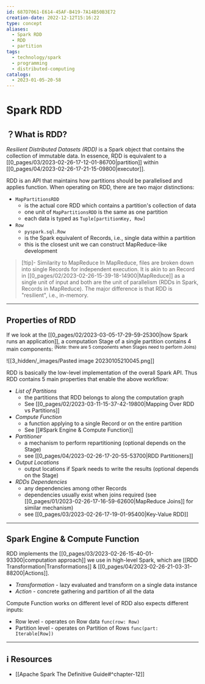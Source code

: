 ```yaml
---
id: 687D7061-E614-45AF-B419-7A14B50B3E72
creation-date: 2022-12-12T15:16:22
type: concept
aliases:
  - Spark RDD
  - RDD
  - partition
tags:
  - technology/spark
  - programming
  - distributed-computing
catalogs:
  - 2023-01-05-20-58
---
```


# Spark RDD 
   
##  ？What is RDD?

*Resilient Distributed Datasets (RDD)* is a Spark object that contains the collection of immutable data. In essence, RDD is equivalent to a [[0_pages/03/2023-02-26-17-12-01-86700|partition]] within [[0_pages/04/2023-02-26-17-21-15-09800|executor]]. 

RDD is an API that maintains how partitions should be parallelised and applies function. When operating on RDD, there are two major distinctions: 
- `MapPartitionsRDD` 
	- is the actual core RDD which contains a partition's collection of data
	- one unit of `MapPartitionsRDD` is the same as one partition
	- each data is typed as `Tuple[partitionKey, Row]`
- `Row`
	- `pyspark.sql.Row`
	- is the Spark equivalent of Records, i.e., single data within a partition
	- this is the closest unit we can construct MapReduce-like development

> [!tip]- Similarity to MapReduce
> In MapReduce, files are broken down into single Records for independent execution. 
> It is akin to an Record in [[0_pages/02/2023-02-26-15-39-18-14900|MapReduce]] as a single unit of input and both are the unit of parallelism (RDDs in Spark, Records in MapReduce). The major difference is that RDD is "resilient", i.e., in-memory.
>

---
## Properties of RDD 

If we look at the [[0_pages/02/2023-03-05-17-29-59-25300|how Spark runs an application]], a computation Stage of a single partition contains 4 main components: 
<sup>(Note: there are 5 components when Stages need to perform Joins)</sup>

![[3_hidden/_images/Pasted image 20230105210045.png]]

RDD is basically the low-level implementation of the overall Spark API. Thus RDD contains 5 main properties that enable the above workflow: 

- *List of Partitions* 
	- the partitions that RDD belongs to along the computation graph
	- See [[0_pages/02/2023-03-11-15-37-42-19800|Mapping Over RDD vs Partitions]]
- *Compute Function* 
	- a function applying to a single Record or on the entire partition
	- See [[#Spark Engine & Compute Function]] 
- *Partitioner* 
	- a mechanism to perform repartitioning (optional depends on the Stage)
	- see [[0_pages/04/2023-02-26-17-20-55-53700|RDD Partitioners]]
- *Output Locations* 
	- output locations if Spark needs to write the results (optional depends on the Stage)
- *RDDs Dependencies*
	- any dependencies among other Records
	- dependencies usually exist when joins required (see [[0_pages/01/2023-02-26-17-16-59-62600|MapReduce Joins]] for similar mechanism)
	- see [[0_pages/03/2023-02-26-17-19-01-95400|Key-Value RDD]]

---
## Spark Engine & Compute Function

RDD implements the [[0_pages/03/2023-02-26-15-40-01-93300|computation approach]] we use in high-level Spark, which are [[RDD Transformation|Transformations]] & [[0_pages/04/2023-02-26-21-03-31-88200|Actions]]. 
- *Transformation* - lazy evaluated and transform on a single data instance
- *Action* - concrete gathering and partition of all the data

Compute Function works on different level of RDD also expects different inputs: 
- Row level - operates on Row data `func(row: Row)`
- Partition level - operates on Partition of Rows `func(part: Iterable[Row])`

---
## ℹ️ Resources
- [[Apache Spark The Definitive Guide#^chapter-12]]